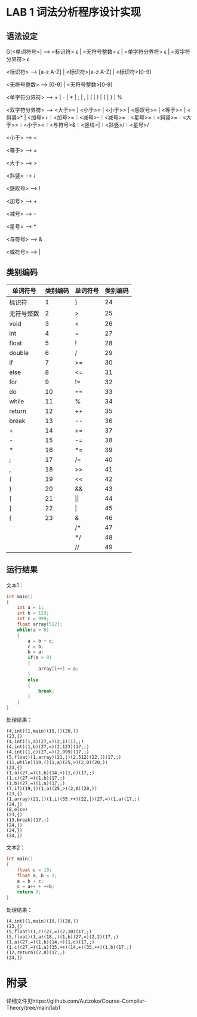 # LAB 1 词法分析程序设计实现
## 语法设定
G[<单词符号>] --> <标识符> $\epsilon$ | <无符号整数> $\epsilon$ | <单字符分界符> $\epsilon$ | <双字符分界符> $\epsilon$

<标识符> --> [a-z A-Z] | <标识符>[a-z A-Z] | <标识符>[0-9]

<无符号整数> --> [0-9] | <无符号整数>[0-9]

<单字符分界符> --> + | - | * | ; | , | ( | ) | { | } | %

<双字符分界符> --> <大于>= | <小于>= | <小于>> | <感叹号>= | <等于>= | <斜竖>* | <加号>+︱<加号>=︱<减号>-︱<减号>=︱<星号>=︱<斜竖>=︱<大于>>︱<小于><︱<与符号>&︱<竖线>|︱<斜竖>/︱<星号>/

<小于> --> <

<等于> --> =

<大于> --> >

<斜竖> --> /

<感叹号> --> !

<加号> --> +

<减号> --> -

<星号> --> *

<与符号> --> &

<或符号> --> |


## 类别编码
| 单词符号 | 类别编码 | 单词符号 | 类别编码 |
|---|---|---|---|
|标识符|1|}|24|
|无符号整数|2|>|25|
|void|3|<|26|
|int|4|=|27|
|float|5|!|28|
|double|6|/|29|
|if|7|>=|30|
|else|8|<=|31|
|for|9|!=|32|
|do|10|==|33|
|while|11|%|34|
|return|12|++|35|
|break|13|--|36|
|+|14|+=|37|
|-|15|-=|38|
|*|16|*=|39|
|;|17|/=|40|
|,|18|>>|41|
|(|19|<<|42|
|)|20|&&|43|
|[|21|\|\||44|
|]|22|\||45|
|{|23|&|46|
| | |/*|47|
| | |*/|48|
| | |//|49|

## 运行结果
文本1：
```c
int main()
{
	int a = 1;
	int b = 123;
	int c = 999;
	float array[512];
	while(a > 0)
	{
		a = b + c;
		c = b;
		b = a;
		if(a > 0)
		{
			array[i++] = a;
		}
		else
		{
			break;
		}
	}
}
```
处理结果：
```
(4,int)(1,main)(19,()(20,))
(23,{)
(4,int)(1,a)(27,=)(2,1)(17,;)
(4,int)(1,b)(27,=)(2,123)(17,;)
(4,int)(1,c)(27,=)(2,999)(17,;)
(5,float)(1,array)(21,[)(2,512)(22,])(17,;)
(11,while)(19,()(1,a)(25,>)(2,0)(20,))
(23,{)
(1,a)(27,=)(1,b)(14,+)(1,c)(17,;)
(1,c)(27,=)(1,b)(17,;)
(1,b)(27,=)(1,a)(17,;)
(7,if)(19,()(1,a)(25,>)(2,0)(20,))
(23,{)
(1,array)(21,[)(1,i)(35,++)(22,])(27,=)(1,a)(17,;)
(24,})
(8,else)
(23,{)
(13,break)(17,;)
(24,})
(24,})
(24,})
```
文本2：
```c
int main()
{
	float c = 10;
	float a, b = 2;
	a = b + c;
	c = a++ + ++b;
	return 0;
}
```
处理结果：
```
(4,int)(1,main)(19,()(20,))
(23,{)
(5,float)(1,c)(27,=)(2,10)(17,;)
(5,float)(1,a)(18,,)(1,b)(27,=)(2,2)(17,;)
(1,a)(27,=)(1,b)(14,+)(1,c)(17,;)
(1,c)(27,=)(1,a)(35,++)(14,+)(35,++)(1,b)(17,;)
(12,return)(2,0)(17,;)
(24,})
```

# 附录
详细文件见https://github.com/Autzoko/Course-Compiler-Theory/tree/main/lab1